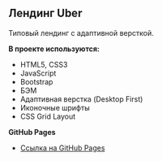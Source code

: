 Лендинг Uber
-------------

Типовый лендинг с адаптивной версткой.

**В проекте используются:**
* HTML5, CSS3
* JavaScript
* Bootstrap
* БЭМ
* Адаптивная верстка (Desktop First)
* Иконочные шрифты
* CSS Grid Layout

**GitHub Pages**
* [Ссылка на GitHub Pages](https://sophiemilash.github.io/uber-landing/)
